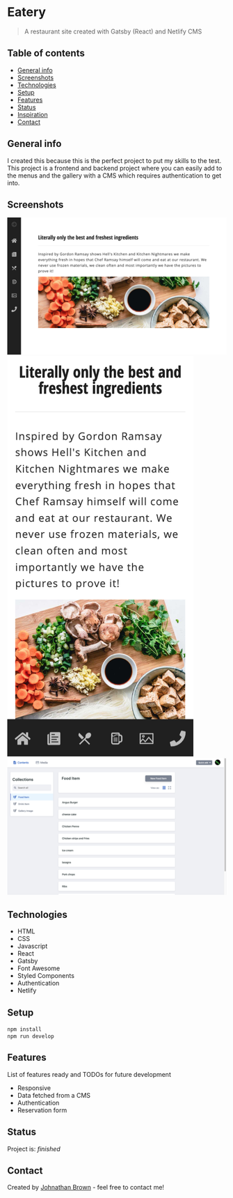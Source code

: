# Eatery

> A restaurant site created with Gatsby (React) and Netlify CMS

## Table of contents

- [General info](#general-info)
- [Screenshots](#screenshots)
- [Technologies](#technologies)
- [Setup](#setup)
- [Features](#features)
- [Status](#status)
- [Inspiration](#inspiration)
- [Contact](#contact)

## General info

I created this because this is the perfect project to put my skills to the test. This project is a frontend and backend project where you can easily add to the menus and the gallery with a CMS which requires authentication to get into.

## Screenshots

![Desktop Screenshot](./img/desktop.png)
![Mobile Screenshot](./img/mobile.png)
![CMS Screenshot](./img/cms.png)

## Technologies

- HTML
- CSS
- Javascript
- React
- Gatsby
- Font Awesome
- Styled Components
- Authentication
- Netlify

## Setup

```
npm install
npm run develop
```

## Features

List of features ready and TODOs for future development

- Responsive
- Data fetched from a CMS
- Authentication
- Reservation form

## Status

Project is: _finished_

## Contact

Created by [Johnathan Brown](https://www.johnathanbrown.me) - feel free to contact me!
